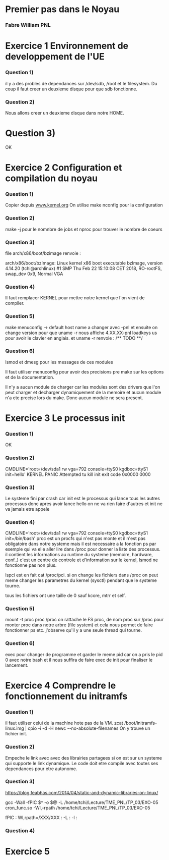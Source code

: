 
#   Premier pas dans le Noyau 

### Fabre William PNL

#   Exercice 1 Environnement de developpement de l'UE

### Question 1)
il y a des probles de dependances sur /dev/sdb, /root et le filesystem.
Du coup il faut creer un deuxieme disque pour que sdb fonctionne.

### Question 2)
Nous allons creer un deuxieme disque dans notre HOME.

# Question 3)
OK

#   Exercice 2 Configuration et compilation du noyau

### Question 1)
Copier depuis www.kernel.org
On utilise make nconfig pour la configuration

### Question 2)
make -j pour le nomnbre de jobs et nproc pour trouver le nombre de coeurs

### Question 3)
file arch/x86/boot/bzimage renvoie : 

arch/x86/boot/bzImage: Linux kernel x86 boot executable bzImage,
version 4.14.20 (tchi@archlinux) #1 SMP Thu Feb 22 15:10:08 CET 2018,
RO-rootFS, swap_dev 0x9, Normal VGA

### Question 4)
Il faut remplacer KERNEL pour mettre notre kernel que l'on vient de
compiler.

### Question 5)
make menuconfig -> default host name a changer avec -pnl
et ensuite on change version pour que uname -r nous affiche 
4.XX.XX-pnl
loadkeys us pour avoir le clavier en anglais.
et uname -r renvoie : /** TODO **/

### Question 6)
lsmod et dmesg pour les messages de ces modules

Il faut utiliser menuconfig pour avoir des precisions pre make sur les options
et de la documentation.

Il n'y a aucun module de charger car les modules sont des drivers que l'on
peut charger et decharger dynamiquement de la memoire et aucun module n'a
ete precise lors du make. Donc aucun module ne sera present.

#   Exercice 3 Le processus init

### Question 1)
OK

### Question 2)
CMDLINE='root=/dev/sda1 rw vga=792 console=ttyS0 kgdboc=ttyS1 init=hello'
KERNEL PANIC Attempted tu kill init exit code 0x0000 0000

### Question 3)
Le systeme fini par crash car init est le processus qui lance tous les autres
processus donc apres avoir lance hello on ne va rien faire d'autres et init
ne va jamais etre appele

### Question 4)
CMDLINE='root=/dev/sda1 rw vga=792 console=ttyS0 kgdboc=ttyS1 init=/bin/bash'
proc est un procfs qui n'est pas monte et il n'est pas obligatoire dans 
notre systeme mais il est necessaire a la fonction ps par exemple qui va elle
aller lire dans /proc pour donner la liste des processus.
il contient les informations au runtime du systeme  (memoire, hardware, conf..)
c'est un centre de controle et d'information sur le kernel, lsmod ne fonctionne
pas non plus.

lspci est en fait cat /proc/pci. si on change les fichiers dans /proc on peut
meme changer les parametres du kernel (sysctl) pendant que le systeme tourne.

tous les fichiers ont une taille de 0 sauf kcore, mtrr et self.

### Question 5)
mount -t proc proc /proc
on rattache le FS proc, de nom proc sur /proc pour monter proc dans notre
arbre (file system) et cela nous permet de faire fonctionner ps etc.
j'observe qu'il y a une seule thread qui tourne.

### Question 6)
exec pour changer de programme et garder le meme pid car on a pris le pid 0
avec notre bash et il nous suffira de faire exec de init pour finaliser le
lancement.

#   Exercice 4 Comprendre le fonctionnement du initramfs 

### Question 1)
il faut utiliser celui de la machine hote pas de la VM.
zcat /boot/initramfs-linux.img | cpio -i -d -H newc --no-absolute-filenames
On y trouve un fichier init.

### Question 2)

Empeche le link avec avec des librairies partagees si on est sur un systeme
qui supporte le link dynamique. Le code doit etre compile avec toutes ses 
dependances pour etre autonome.


### Question 3)

https://blog.feabhas.com/2014/04/static-and-dynamic-libraries-on-linux/

gcc -Wall -fPIC $^ -o $@ -L /home/tchi/Lecture/TME_PNL/TP_03/EXO-05 cron_func.so -Wl,-rpath /home/tchi/Lecture/TME_PNL/TP_03/EXO-05

fPIC :
Wl,rpath=/XXX/XXX :
-L :
-l :

### Question 4)


#   Exercice 5














